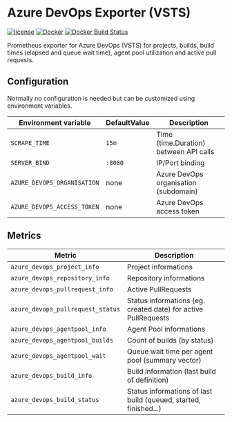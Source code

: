 Azure DevOps Exporter (VSTS)
============================

[![license](https://img.shields.io/github/license/webdevops/azure-devops-exporter.svg)](https://github.com/webdevops/azure-devops-exporter/blob/master/LICENSE)
[![Docker](https://img.shields.io/badge/docker-webdevops%2Fazure--devops--exporter-blue.svg?longCache=true&style=flat&logo=docker)](https://hub.docker.com/r/webdevops/azure-devops-exporter/)
[![Docker Build Status](https://img.shields.io/docker/build/webdevops/azure-devops-exporter.svg)](https://hub.docker.com/r/webdevops/azure-devops-exporter/)

Prometheus exporter for Azure DevOps (VSTS) for projects, builds, build times (elapsed and queue wait time), agent pool utilization and active pull requests.

Configuration
-------------

Normally no configuration is needed but can be customized using environment variables.

| Environment variable              | DefaultValue                | Description                                                       |
|-----------------------------------|-----------------------------|-------------------------------------------------------------------|
| `SCRAPE_TIME`                     | `15m`                       | Time (time.Duration) between API calls                            |
| `SERVER_BIND`                     | `:8080`                     | IP/Port binding                                                   |
| `AZURE_DEVOPS_ORGANISATION`       | none                        | Azure DevOps organisation (subdomain)                             |
| `AZURE_DEVOPS_ACCESS_TOKEN`       | none                        | Azure DevOps access token                                         |

Metrics
-------

| Metric                              | Description                                                                           |
|-------------------------------------|---------------------------------------------------------------------------------------|
| `azure_devops_project_info`         | Project informations                                                                  |
| `azure_devops_repository_info`      | Repository informations                                                               |
| `azure_devops_pullrequest_info`     | Active PullRequests                                                                   |
| `azure_devops_pullrequest_status`   | Status informations (eg. created date) for active PullRequests                        |
| `azure_devops_agentpool_info`       | Agent Pool informations                                                               |
| `azure_devops_agentpool_builds`     | Count of builds (by status)                                                           |
| `azure_devops_agentpool_wait`       | Queue wait time per agent pool (summary vector)                                       |
| `azure_devops_build_info`           | Build information (last build of definition)                                          |
| `azure_devops_build_status`         | Status informations of last build (queued, started, finished...)                      |
